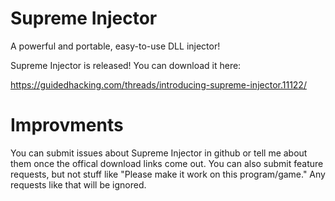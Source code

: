 # Supreme Injector
A powerful and portable, easy-to-use DLL injector!

Supreme Injector is released! You can download it here:

https://guidedhacking.com/threads/introducing-supreme-injector.11122/

# Improvments
You can submit issues about Supreme Injector in github or tell me about them once the offical download links come out.
You can also submit feature requests, but not stuff like "Please make it work on this program/game." Any requests like that will be ignored.
